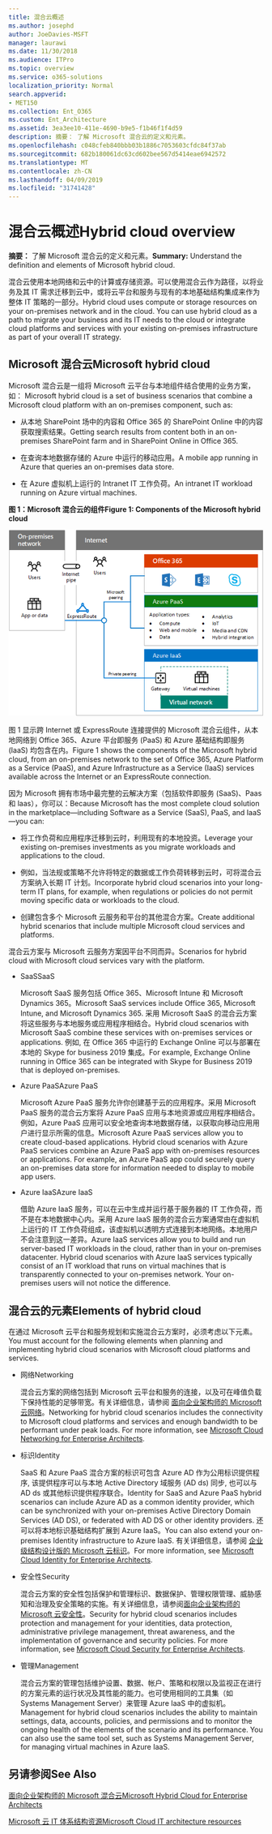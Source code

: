 ```yaml
---
title: 混合云概述
ms.author: josephd
author: JoeDavies-MSFT
manager: laurawi
ms.date: 11/30/2018
ms.audience: ITPro
ms.topic: overview
ms.service: o365-solutions
localization_priority: Normal
search.appverid:
- MET150
ms.collection: Ent_O365
ms.custom: Ent_Architecture
ms.assetid: 3ea3ee10-411e-4690-b9e5-f1b46f1f4d59
description: 摘要： 了解 Microsoft 混合云的定义和元素。
ms.openlocfilehash: c048cfeb840bbb03b1886c7053603cfdc84f37ab
ms.sourcegitcommit: 682b180061dc63cd602bee567d5414eae6942572
ms.translationtype: MT
ms.contentlocale: zh-CN
ms.lasthandoff: 04/09/2019
ms.locfileid: "31741428"
---
```

# <a name="hybrid-cloud-overview"></a><span data-ttu-id="d6d34-103">混合云概述</span><span class="sxs-lookup"><span data-stu-id="d6d34-103">Hybrid cloud overview</span></span>

 <span data-ttu-id="d6d34-104">**摘要：** 了解 Microsoft 混合云的定义和元素。</span><span class="sxs-lookup"><span data-stu-id="d6d34-104">**Summary:** Understand the definition and elements of Microsoft hybrid cloud.</span></span>
  
<span data-ttu-id="d6d34-p101">混合云使用本地网络和云中的计算或存储资源。可以使用混合云作为路径，以将业务及其 IT 需求迁移到云中，或将云平台和服务与现有的本地基础结构集成来作为整体 IT 策略的一部分。</span><span class="sxs-lookup"><span data-stu-id="d6d34-p101">Hybrid cloud uses compute or storage resources on your on-premises network and in the cloud. You can use hybrid cloud as a path to migrate your business and its IT needs to the cloud or integrate cloud platforms and services with your existing on-premises infrastructure as part of your overall IT strategy.</span></span>
  
## <a name="microsoft-hybrid-cloud"></a><span data-ttu-id="d6d34-107">Microsoft 混合云</span><span class="sxs-lookup"><span data-stu-id="d6d34-107">Microsoft hybrid cloud</span></span>

<span data-ttu-id="d6d34-108">Microsoft 混合云是一组将 Microsoft 云平台与本地组件结合使用的业务方案，如： </span><span class="sxs-lookup"><span data-stu-id="d6d34-108">Microsoft hybrid cloud is a set of business scenarios that combine a Microsoft cloud platform with an on-premises component, such as:</span></span> 
  
- <span data-ttu-id="d6d34-109">从本地 SharePoint 场中的内容和 Office 365 的 SharePoint Online 中的内容获取搜索结果。</span><span class="sxs-lookup"><span data-stu-id="d6d34-109">Getting search results from content both in an on-premises SharePoint farm and in SharePoint Online in Office 365.</span></span>
    
- <span data-ttu-id="d6d34-110">在查询本地数据存储的 Azure 中运行的移动应用。</span><span class="sxs-lookup"><span data-stu-id="d6d34-110">A mobile app running in Azure that queries an on-premises data store.</span></span>
    
- <span data-ttu-id="d6d34-111">在 Azure 虚拟机上运行的 Intranet IT 工作负荷。</span><span class="sxs-lookup"><span data-stu-id="d6d34-111">An intranet IT workload running on Azure virtual machines.</span></span>
    
**<span data-ttu-id="d6d34-112">图 1：Microsoft 混合云的组件</span><span class="sxs-lookup"><span data-stu-id="d6d34-112">Figure 1: Components of the Microsoft hybrid cloud</span></span>**

![Microsoft 混合云的组件](media/Hybrid-Poster/MS-Hybrid-Cloud.png)
  
<span data-ttu-id="d6d34-114">图 1 显示跨 Internet 或 ExpressRoute 连接提供的 Microsoft 混合云组件，从本地网络到 Office 365、Azure 平台即服务 (PaaS) 和 Azure 基础结构即服务 (IaaS) 均包含在内。</span><span class="sxs-lookup"><span data-stu-id="d6d34-114">Figure 1 shows the components of the Microsoft hybrid cloud, from an on-premises network to the set of Office 365, Azure Platform as a Service (PaaS), and Azure Infrastructure as a Service (IaaS) services available across the Internet or an ExpressRoute connection.</span></span>
  
<span data-ttu-id="d6d34-115">因为 Microsoft 拥有市场中最完整的云解决方案（包括软件即服务 (SaaS)、Paas 和 laas），你可以：</span><span class="sxs-lookup"><span data-stu-id="d6d34-115">Because Microsoft has the most complete cloud solution in the marketplace—including Software as a Service (SaaS), PaaS, and IaaS—you can:</span></span>
  
- <span data-ttu-id="d6d34-116">将工作负荷和应用程序迁移到云时，利用现有的本地投资。</span><span class="sxs-lookup"><span data-stu-id="d6d34-116">Leverage your existing on-premises investments as you migrate workloads and applications to the cloud.</span></span>
    
- <span data-ttu-id="d6d34-117">例如，当法规或策略不允许将特定的数据或工作负荷转移到云时，可将混合云方案纳入长期 IT 计划。</span><span class="sxs-lookup"><span data-stu-id="d6d34-117">Incorporate hybrid cloud scenarios into your long-term IT plans, for example, when regulations or policies do not permit moving specific data or workloads to the cloud.</span></span>
    
- <span data-ttu-id="d6d34-118">创建包含多个 Microsoft 云服务和平台的其他混合方案。</span><span class="sxs-lookup"><span data-stu-id="d6d34-118">Create additional hybrid scenarios that include multiple Microsoft cloud services and platforms.</span></span>
    
<span data-ttu-id="d6d34-119">混合云方案与 Microsoft 云服务方案因平台不同而异。</span><span class="sxs-lookup"><span data-stu-id="d6d34-119">Scenarios for hybrid cloud with Microsoft cloud services vary with the platform.</span></span>
  
- <span data-ttu-id="d6d34-120">SaaS</span><span class="sxs-lookup"><span data-stu-id="d6d34-120">SaaS</span></span>
    
    <span data-ttu-id="d6d34-121">Microsoft SaaS 服务包括 Office 365、Microsoft Intune 和 Microsoft Dynamics 365。</span><span class="sxs-lookup"><span data-stu-id="d6d34-121">Microsoft SaaS services include Office 365, Microsoft Intune, and Microsoft Dynamics 365.</span></span> <span data-ttu-id="d6d34-122">采用 Microsoft SaaS 的混合云方案将这些服务与本地服务或应用程序相结合。</span><span class="sxs-lookup"><span data-stu-id="d6d34-122">Hybrid cloud scenarios with Microsoft SaaS combine these services with on-premises services or applications.</span></span> <span data-ttu-id="d6d34-123">例如, 在 Office 365 中运行的 Exchange Online 可以与部署在本地的 Skype for business 2019 集成。</span><span class="sxs-lookup"><span data-stu-id="d6d34-123">For example, Exchange Online running in Office 365 can be integrated with Skype for Business 2019 that is deployed on-premises.</span></span>
    
- <span data-ttu-id="d6d34-124">Azure PaaS</span><span class="sxs-lookup"><span data-stu-id="d6d34-124">Azure PaaS</span></span>
    
    <span data-ttu-id="d6d34-p103">Microsoft Azure PaaS 服务允许你创建基于云的应用程序。采用 Microsoft PaaS 服务的混合云方案将 Azure PaaS 应用与本地资源或应用程序相结合。例如，Azure PaaS 应用可以安全地查询本地数据存储，以获取向移动应用用户进行显示所需的信息。</span><span class="sxs-lookup"><span data-stu-id="d6d34-p103">Microsoft Azure PaaS services allow you to create cloud-based applications. Hybrid cloud scenarios with Azure PaaS services combine an Azure PaaS app with on-premises resources or applications. For example, an Azure PaaS app could securely query an on-premises data store for information needed to display to mobile app users.</span></span>
    
- <span data-ttu-id="d6d34-128">Azure IaaS</span><span class="sxs-lookup"><span data-stu-id="d6d34-128">Azure IaaS</span></span>
    
    <span data-ttu-id="d6d34-p104">借助 Azure IaaS 服务，可以在云中生成并运行基于服务器的 IT 工作负荷，而不是在本地数据中心内。采用 Azure IaaS 服务的混合云方案通常由在虚拟机上运行的 IT 工作负荷组成，该虚拟机以透明方式连接到本地网络。本地用户不会注意到这一差异。</span><span class="sxs-lookup"><span data-stu-id="d6d34-p104">Azure IaaS services allow you to build and run server-based IT workloads in the cloud, rather than in your on-premises datacenter. Hybrid cloud scenarios with Azure IaaS services typically consist of an IT workload that runs on virtual machines that is transparently connected to your on-premises network. Your on-premises users will not notice the difference.</span></span>
    
## <a name="elements-of-hybrid-cloud"></a><span data-ttu-id="d6d34-132">混合云的元素</span><span class="sxs-lookup"><span data-stu-id="d6d34-132">Elements of hybrid cloud</span></span>

<span data-ttu-id="d6d34-133">在通过 Microsoft 云平台和服务规划和实施混合云方案时，必须考虑以下元素。</span><span class="sxs-lookup"><span data-stu-id="d6d34-133">You must account for the following elements when planning and implementing hybrid cloud scenarios with Microsoft cloud platforms and services.</span></span>
  
- <span data-ttu-id="d6d34-134">网络</span><span class="sxs-lookup"><span data-stu-id="d6d34-134">Networking</span></span>
    
    <span data-ttu-id="d6d34-p105">混合云方案的网络包括到 Microsoft 云平台和服务的连接，以及可在峰值负载下保持性能的足够带宽。有关详细信息，请参阅 [面向企业架构师的 Microsoft 云网络](microsoft-cloud-networking-for-enterprise-architects.md)。</span><span class="sxs-lookup"><span data-stu-id="d6d34-p105">Networking for hybrid cloud scenarios includes the connectivity to Microsoft cloud platforms and services and enough bandwidth to be performant under peak loads. For more information, see [Microsoft Cloud Networking for Enterprise Architects](microsoft-cloud-networking-for-enterprise-architects.md).</span></span>
    
- <span data-ttu-id="d6d34-137">标识</span><span class="sxs-lookup"><span data-stu-id="d6d34-137">Identity</span></span>
    
    <span data-ttu-id="d6d34-138">SaaS 和 Azure PaaS 混合方案的标识可包含 Azure AD 作为公用标识提供程序, 该提供程序可以与本地 Active Directory 域服务 (AD ds) 同步, 也可以与 AD ds 或其他标识提供程序联合。</span><span class="sxs-lookup"><span data-stu-id="d6d34-138">Identity for SaaS and Azure PaaS hybrid scenarios can include Azure AD as a common identity provider, which can be synchronized with your on-premises Active Directory Domain Services (AD DS), or federated with AD DS or other identity providers.</span></span> <span data-ttu-id="d6d34-139">还可以将本地标识基础结构扩展到 Azure IaaS。</span><span class="sxs-lookup"><span data-stu-id="d6d34-139">You can also extend your on-premises Identity infrastructure to Azure IaaS.</span></span> <span data-ttu-id="d6d34-140">有关详细信息，请参阅 [企业级结构设计版的 Microsoft 云标识](microsoft-cloud-it-architecture-resources.md#identity)。</span><span class="sxs-lookup"><span data-stu-id="d6d34-140">For more information, see [Microsoft Cloud Identity for Enterprise Architects](microsoft-cloud-it-architecture-resources.md#identity).</span></span>
    
- <span data-ttu-id="d6d34-141">安全性</span><span class="sxs-lookup"><span data-stu-id="d6d34-141">Security</span></span>
    
    <span data-ttu-id="d6d34-p107">混合云方案的安全性包括保护和管理标识、数据保护、管理权限管理、威胁感知和治理及安全策略的实施。有关详细信息，请参阅[面向企业架构师的 Microsoft 云安全性](microsoft-cloud-it-architecture-resources.md#security)。</span><span class="sxs-lookup"><span data-stu-id="d6d34-p107">Security for hybrid cloud scenarios includes protection and management for your identities, data protection, administrative privilege management, threat awareness, and the implementation of governance and security policies. For more information, see [Microsoft Cloud Security for Enterprise Architects](microsoft-cloud-it-architecture-resources.md#security).</span></span>
    
- <span data-ttu-id="d6d34-144">管理</span><span class="sxs-lookup"><span data-stu-id="d6d34-144">Management</span></span>
    
    <span data-ttu-id="d6d34-p108">混合云方案的管理包括维护设置、数据、帐户、策略和权限以及监视正在进行的方案元素的运行状况及其性能的能力。也可使用相同的工具集（如 Systems Management Server）来管理 Azure IaaS 中的虚拟机。</span><span class="sxs-lookup"><span data-stu-id="d6d34-p108">Management for hybrid cloud scenarios includes the ability to maintain settings, data, accounts, policies, and permissions and to monitor the ongoing health of the elements of the scenario and its performance. You can also use the same tool set, such as Systems Management Server, for managing virtual machines in Azure IaaS.</span></span>
    
## <a name="see-also"></a><span data-ttu-id="d6d34-147">另请参阅</span><span class="sxs-lookup"><span data-stu-id="d6d34-147">See Also</span></span>

[<span data-ttu-id="d6d34-148">面向企业架构师的 Microsoft 混合云</span><span class="sxs-lookup"><span data-stu-id="d6d34-148">Microsoft Hybrid Cloud for Enterprise Architects</span></span>](microsoft-hybrid-cloud-for-enterprise-architects.md)
  
[<span data-ttu-id="d6d34-149">Microsoft 云 IT 体系结构资源</span><span class="sxs-lookup"><span data-stu-id="d6d34-149">Microsoft Cloud IT architecture resources</span></span>](microsoft-cloud-it-architecture-resources.md)

